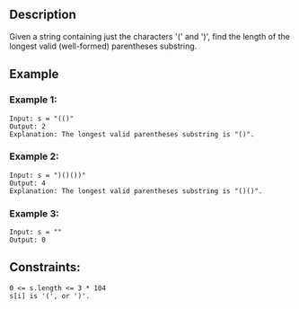 ## Description
Given a string containing just the characters '(' and ')', find the length of the longest valid (well-formed) parentheses substring.


## Example 
### Example 1:

```
Input: s = "(()"
Output: 2
Explanation: The longest valid parentheses substring is "()".
```

### Example 2:

```
Input: s = ")()())"
Output: 4
Explanation: The longest valid parentheses substring is "()()".
```

### Example 3:

```
Input: s = ""
Output: 0
```

## Constraints:

```
0 <= s.length <= 3 * 104
s[i] is '(', or ')'.
```